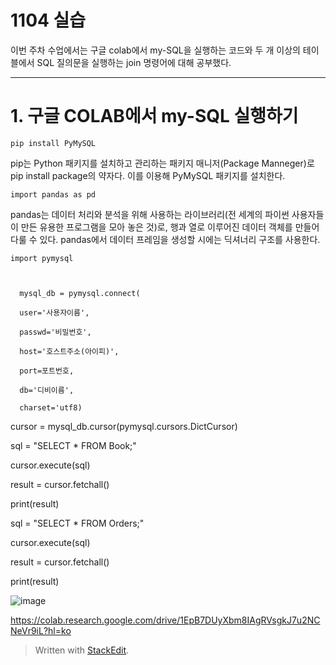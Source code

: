 # 1104 실습

이번 주차 수업에서는 구글 colab에서 my-SQL을 실행하는  코드와 두 개 이상의 테이블에서 SQL 질의문을 실행하는 join 명령어에 대해 공부했다.

---
# 1. 구글 COLAB에서 my-SQL 실행하기

 

    pip install PyMySQL
 pip는 Python 패키지를 설치하고 관리하는 패키지 매니저(Package Manneger)로 pip install package의 약자다. 이를 이용해 PyMySQL 패키지를 설치한다.
  

    import pandas as pd
pandas는 데이터 처리와 분석을 위해 사용하는 라이브러리(전 세계의 파이썬 사용자들이 만든 유용한 프로그램을 모아 놓은 것)로, 행과 열로 이루어진 데이터 객체를 만들어 다룰 수 있다.
pandas에서 데이터 프레임을 생성할 시에는 딕셔너리 구조를 사용한다. 

    import pymysql

  

      mysql_db = pymysql.connect(
        
      user='사용자이름',
        
      passwd='비밀번호',
        
      host='호스트주소(아이피)',
        
      port=포트번호,
        
      db='디비이름',
        
      charset='utf8)

cursor = mysql_db.cursor(pymysql.cursors.DictCursor)

sql = "SELECT * FROM Book;"

cursor.execute(sql)

result = cursor.fetchall()

print(result)

sql = "SELECT * FROM Orders;"

cursor.execute(sql)

result = cursor.fetchall()

print(result)

![image](https://user-images.githubusercontent.com/114793024/200758924-02a3740e-800e-4ec1-ade1-587e72fb526d.png)

https://colab.research.google.com/drive/1EpB7DUyXbm8IAgRVsgkJ7u2NCNeVr9iL?hl=ko





> Written with [StackEdit](https://stackedit.io/).



<!--stackedit_data:
eyJoaXN0b3J5IjpbLTYwMTA1NzY0MSw5NjMzMjY2NzYsLTE1Mj
QwMzI2NjZdfQ==
-->